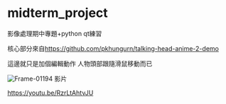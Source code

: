 # midterm_project
影像處理期中專題+python qt練習

核心部分來自<https://github.com/pkhungurn/talking-head-anime-2-demo>

這邊就只是加個編輯動作 人物頭部跟隨滑鼠移動而已 




![Frame-01194](https://github.com/ga544523/midterm_project/assets/60171274/6f83fa13-ae40-469a-9fcb-b50029ac0145)
影片


https://youtu.be/RzrLtAhtvJU


